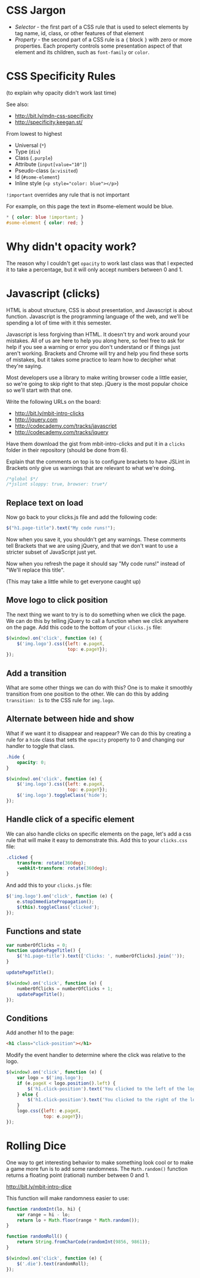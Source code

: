# CSS Jargon

* *Selector* - the first part of a CSS rule that is used to select
  elements by tag name, id, class, or other features of that
  element
* *Property* - the second part of a CSS rule is a `{` block `}` with
  zero or more properties. Each property controls some presentation
  aspect of that element and its children, such as `font-family` or
  `color`.

# CSS Specificity Rules

(to explain why opacity didn't work last time)

See also:

* http://bit.ly/mdn-css-specificity
* http://specificity.keegan.st/

From lowest to highest

* Universal (`*`)
* Type (`div`)
* Class (`.purple`)
* Attribute (`input[value="10"]`)
* Pseudo-class (`a:visited`)
* Id (`#some-element`)
* Inline style (`<p style="color: blue"></p>`)

`!important` overrides any rule that is not important

For example, on this page the text in #some-element would be blue.

```css
* { color: blue !important; }
#some-element { color: red; }
```

# Why didn't opacity work?

The reason why I couldn't get `opacity` to work last class was that I
expected it to take a percentage, but it will only accept numbers
between 0 and 1.

# Javascript (clicks)

HTML is about structure, CSS is about presentation, and Javascript is
about function. Javascript is the programming language of the web, and
we'll be spending a lot of time with it this semester.

Javascript is less forgiving than HTML. It doesn't try and work around
your mistakes. All of us are here to help you along here, so
feel free to ask for help if you see a warning or error you don't
understand or if things just aren't working. Brackets and Chrome will 
try and help you find these sorts of mistakes, but it takes some practice
to learn how to decipher what they're saying.

Most developers use a library to make writing browser code a little
easier, so we're going to skip right to that step. jQuery is the most
popular choice so we'll start with that one.

Write the following URLs on the board:

* http://bit.ly/mbit-intro-clicks
* http://jquery.com
* http://codecademy.com/tracks/javascript
* http://codecademy.com/tracks/jquery

Have them download the gist from mbit-intro-clicks and put it in
a `clicks` folder in their repository (should be done from 6).

Explain that the comments on top is to configure brackets to have
JSLint in Brackets only give us warnings that are relevant to what
we're doing.

```javascript
/*global $*/
/*jslint sloppy: true, browser: true*/
```

## Replace text on load

Now go back to your clicks.js file and add the following code:
```javascript
$("h1.page-title").text("My code runs!");
```

Now when you save it, you shouldn't get any warnings. These comments
tell Brackets that we are using jQuery, and that we don't want to
use a stricter subset of JavaScript just yet.

Now when you refresh the page it should say "My code runs!"
instead of "We'll replace this title".

(This may take a little while to get everyone caught up)

## Move logo to click position

The next thing we want to try is to do something when we click the
page. We can do this by telling jQuery to call a function when
we click anywhere on the page. Add this code to the bottom of
your `clicks.js` file:

```javascript
$(window).on('click', function (e) {
    $('img.logo').css({left: e.pageX,
                       top: e.pageY});
});
```

## Add a transition

What are some other things we can do with this? One is to make it
smoothly transition from one position to the other. We can do this
by adding `transition: 1s` to the CSS rule for `img.logo`.

## Alternate between hide and show

What if we want it to disappear and reappear? We can do this by
creating a rule for a `hide` class that sets the `opacity` property to
0 and changing our handler to toggle that class.

```css
.hide {
    opacity: 0;
}
```

```javascript
$(window).on('click', function (e) {
    $('img.logo').css({left: e.pageX,
                       top: e.pageY});
    $('img.logo').toggleClass('hide');
});
```

## Handle click of a specific element

We can also handle clicks on specific elements on the page, let's add
a css rule that will make it easy to demonstrate this. Add this to
your `clicks.css` file:

```css
.clicked {
    transform: rotate(360deg);
    -webkit-transform: rotate(360deg);
}
```

And add this to your `clicks.js` file:

```javascript
$('img.logo').on('click', function (e) {
    e.stopImmediatePropagation();
    $(this).toggleClass('clicked');
});
```

## Functions and state

```javascript
var numberOfClicks = 0;
function updatePageTitle() {
    $('h1.page-title').text(['Clicks: ', numberOfClicks].join(''));
}

updatePageTitle();

$(window).on('click', function (e) {
    numberOfClicks = numberOfClicks + 1;
    updatePageTitle();
});
```

## Conditions

Add another h1 to the page:

```html
<h1 class="click-position"></h1>
```

Modify the event handler to determine where the click was relative to
the logo.

```javascript
$(window).on('click', function (e) {
    var logo = $('img.logo');
    if (e.pageX < logo.position().left) {
        $('h1.click-position').text('You clicked to the left of the logo');
    } else {
        $('h1.click-position').text('You clicked to the right of the logo');
    }
    logo.css({left: e.pageX,
              top: e.pageY});
});
```

# Rolling Dice

One way to get interesting behavior to make something look cool or to
make a game more fun is to add some randomness. The `Math.random()`
function returns a floating point (rational) number between 0 and 1.

http://bit.ly/mbit-intro-dice

This function will make randomness easier to use:

```javascript
function randomInt(lo, hi) {
    var range = hi - lo;
    return lo + Math.floor(range * Math.random());
}
```

```javascript
function randomRoll() {
    return String.fromCharCode(randomInt(9856, 9861));
}
```

```javascript
$(window).on('click', function (e) {
    $('.die').text(randomRoll);
});
```
